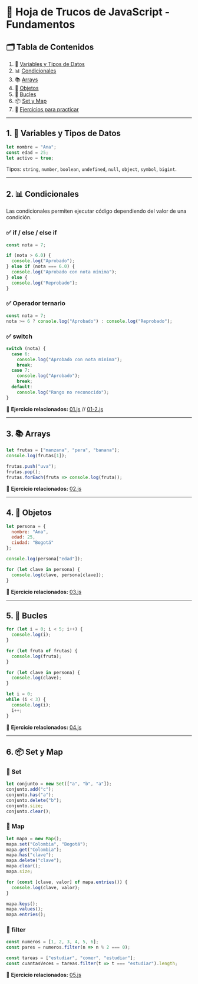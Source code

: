 # 📘 Hoja de Trucos de JavaScript - Fundamentos

## 🗂 Tabla de Contenidos

1. 📌 [Variables y Tipos de Datos](#1-variables-y-tipos-de-datos)
2. 📊 [Condicionales](#2-condicionales)
3. 📚 [Arrays](#3-arrays)
4. 🧱 [Objetos](#4-objetos)
5. 🔄 [Bucles](#5-bucles)
6. 📦 [Set y Map](#6-set-y-map)
7. 💪 [Ejercicios para practicar](#7-ejercicios-para-practicar)

---

## 1. 📌 Variables y Tipos de Datos

```js
let nombre = "Ana";
const edad = 25;
let activo = true;
```

Tipos: `string`, `number`, `boolean`, `undefined`, `null`, `object`, `symbol`, `bigint`.

---

## 2. 📊 Condicionales

Las condicionales permiten ejecutar código dependiendo del valor de una condición.

### ✅ if / else / else if

```js
const nota = 7;

if (nota > 6.0) {
  console.log("Aprobado");
} else if (nota === 6.0) {
  console.log("Aprobado con nota mínima");
} else {
  console.log("Reprobado");
}
```

### ✅ Operador ternario

```js
const nota = 7;
nota >= 6 ? console.log("Aprobado") : console.log("Reprobado");
```

### ✅ switch

```js
switch (nota) {
  case 6:
    console.log("Aprobado con nota mínima");
    break;
  case 7:
    console.log("Aprobado");
    break;
  default:
    console.log("Rango no reconocido");
}
```

📂 **Ejercicio relacionados:** [01.js](./P-Basicos-01/01-2.condicionales.js) // [01-2.js](./P-Basicos-01/01-condicionales.js)

---

## 3. 📚 Arrays

```js
let frutas = ["manzana", "pera", "banana"];
console.log(frutas[1]);
```

```js
frutas.push("uva");
frutas.pop();
frutas.forEach(fruta => console.log(fruta));
```

📂 **Ejercicio relacionados:** [02.js](./P-Basicos-01/02-arrays.js)

---

## 4. 🧱 Objetos

```js
let persona = {
  nombre: "Ana",
  edad: 25,
  ciudad: "Bogotá"
};

console.log(persona["edad"]);
```

```js
for (let clave in persona) {
  console.log(clave, persona[clave]);
}
```

📂 **Ejercicio relacionados:** [03.js](./P-Basicos-01/03-objetos.js)

---

## 5. 🔄 Bucles

```js
for (let i = 0; i < 5; i++) {
  console.log(i);
}

for (let fruta of frutas) {
  console.log(fruta);
}

for (let clave in persona) {
  console.log(clave);
}

let i = 0;
while (i < 3) {
  console.log(i);
  i++;
}
```

📂 **Ejercicio relacionados:** [04.js](./P-Basicos-01/04-bucles.js)

---

## 6. 📦 Set y Map

### 🔹 Set
```js
let conjunto = new Set(["a", "b", "a"]);
conjunto.add("c");
conjunto.has("a");
conjunto.delete("b");
conjunto.size;
conjunto.clear();
```

### 🔹 Map
```js
let mapa = new Map();
mapa.set("Colombia", "Bogotá");
mapa.get("Colombia");
mapa.has("clave");
mapa.delete("clave");
mapa.clear();
mapa.size;
```

```js
for (const [clave, valor] of mapa.entries()) {
  console.log(clave, valor);
}

mapa.keys();
mapa.values();
mapa.entries();
```

### 🔹 filter
```js
const numeros = [1, 2, 3, 4, 5, 6];
const pares = numeros.filter(n => n % 2 === 0);

const tareas = ["estudiar", "comer", "estudiar"];
const cuantasVeces = tareas.filter(t => t === "estudiar").length;
```

📂 **Ejercicio relacionados:** [05.js](./P-Basicos-01/05-set-map-filter.js)
